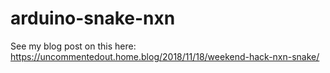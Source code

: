 # arduino-snake-nxn
See my blog post on this here:  https://uncommentedout.home.blog/2018/11/18/weekend-hack-nxn-snake/
